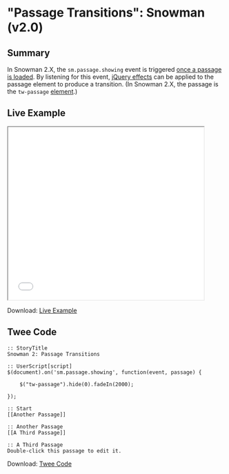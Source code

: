 # "Passage Transitions": Snowman (v2.0)

## Summary

In Snowman 2.X, the `sm.passage.showing` event is triggered [once a passage is loaded](https://videlais.github.io/snowman/2/events/passage_events.html). By listening for this event, [jQuery effects](https://api.jquery.com/category/effects/) can be applied to the passage element to produce a transition. (In Snowman 2.X, the passage is the `tw-passage` [element](https://videlais.github.io/snowman/2/htmlandcss/elements.html).)

## Live Example

<section>
<iframe src="snowman_2_passagetransitions_example.html" height=400 width=90%></iframe>

Download: <a href="snowman_2_passagetransitions_example.html" target="_blank">Live Example</a>
</section>

## Twee Code

```
:: StoryTitle
Snowman 2: Passage Transitions

:: UserScript[script]
$(document).on('sm.passage.showing', function(event, passage) {

	$("tw-passage").hide(0).fadeIn(2000);

});

:: Start
[[Another Passage]]

:: Another Passage
[[A Third Passage]]

:: A Third Passage
Double-click this passage to edit it.

```

Download: <a href="snowman_2_passagetransitions_twee.txt" target="_blank">Twee Code</a>
